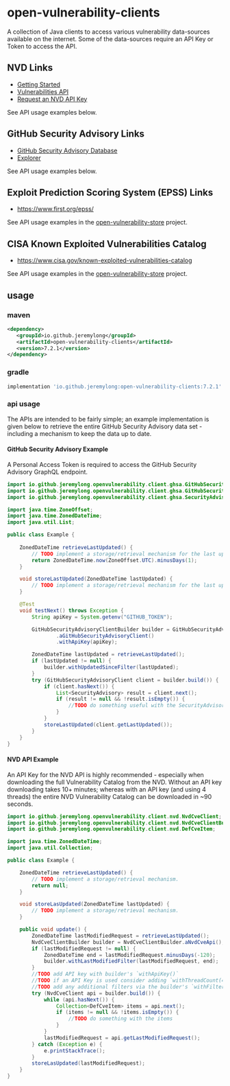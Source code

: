 # open-vulnerability-clients

A collection of Java clients to access various vulnerability data-sources available
on the internet. Some of the data-sources require an API Key or Token to access the
API.

## NVD Links

- [Getting Started](https://nvd.nist.gov/developers/start-here)
- [Vulnerabilities API](https://nvd.nist.gov/developers/vulnerabilities)
- [Request an NVD API Key](https://nvd.nist.gov/developers/request-an-api-key)

See API usage examples below.

## GitHub Security Advisory Links

- [GitHub Security Advisory Database](https://docs.github.com/en/enterprise-cloud@latest/code-security/security-advisories/global-security-advisories/browsing-security-advisories-in-the-github-advisory-database)
- [Explorer](https://docs.github.com/en/graphql/overview/explorer)

See API usage examples below.

## Exploit Prediction Scoring System (EPSS) Links

- https://www.first.org/epss/

See API usage examples in the [open-vulnerability-store](https://github.com/jeremylong/Open-Vulnerability-Project/blob/b446bd01e0f4d9bd3c12a22226fd6755d2d6170e/open-vulnerability-store/src/main/java/io/github/jeremylong/openvulnerability/VulnerabilityService.java#L112) project.

## CISA Known Exploited Vulnerabilities Catalog

- https://www.cisa.gov/known-exploited-vulnerabilities-catalog

See API usage examples in the [open-vulnerability-store](https://github.com/jeremylong/Open-Vulnerability-Project/blob/b446bd01e0f4d9bd3c12a22226fd6755d2d6170e/open-vulnerability-store/src/main/java/io/github/jeremylong/openvulnerability/VulnerabilityService.java#L143) project.

## usage

### maven

```xml
<dependency>
   <groupId>io.github.jeremylong</groupId>
   <artifactId>open-vulnerability-clients</artifactId>
   <version>7.2.1</version>
</dependency>
```

### gradle

```groovy
implementation 'io.github.jeremylong:open-vulnerability-clients:7.2.1'
```

### api usage

The APIs are intended to be fairly simple; an example implementation is given below to retrieve the entire GitHub Security Advisory data
set - including a mechanism to keep the data up to date.

#### GitHub Security Advisory Example

A Personal Access Token is required to access the GitHub Security Advisory GraphQL endpoint.

```java
import io.github.jeremylong.openvulnerability.client.ghsa.GitHubSecurityAdvisoryClient;
import io.github.jeremylong.openvulnerability.client.ghsa.GitHubSecurityAdvisoryClientBuilder;
import io.github.jeremylong.openvulnerability.client.ghsa.SecurityAdvisory;

import java.time.ZoneOffset;
import java.time.ZonedDateTime;
import java.util.List;

public class Example {
    
    ZonedDateTime retrieveLastUpdated() {
        // TODO implement a storage/retrieval mechanism for the last updated date.
        return ZonedDateTime.now(ZoneOffset.UTC).minusDays(1);
    }

    void storeLastUpdated(ZonedDateTime lastUpdated) {
        // TODO implement a storage/retrieval mechanism for the last update time.
    }

    @Test
    void testNext() throws Exception {
        String apiKey = System.getenv("GITHUB_TOKEN");

        GitHubSecurityAdvisoryClientBuilder builder = GitHubSecurityAdvisoryClientBuilder
                .aGitHubSecurityAdvisoryClient()
                .withApiKey(apiKey);

        ZonedDateTime lastUpdated = retrieveLastUpdated();
        if (lastUpdated != null) {
            builder.withUpdatedSinceFilter(lastUpdated);
        }
        try (GitHubSecurityAdvisoryClient client = builder.build()) {
            if (client.hasNext()) {
                List<SecurityAdvisory> result = client.next();
                if (result != null && !result.isEmpty()) {
                    //TODO do something useful with the SecurityAdvisories
                }
            }
            storeLastUpdated(client.getLastUpdated());
        }
    }
}
```

#### NVD API Example

An API Key for the NVD API is highly recommended - especially when downloading the  full Vulnerability Catalog from the
NVD. Without an API key downloading takes 10+ minutes; whereas with an API key (and using 4 threads) the entire NVD
Vulnerability Catalog can be downloaded in ~90 seconds.

```java
import io.github.jeremylong.openvulnerability.client.nvd.NvdCveClient;
import io.github.jeremylong.openvulnerability.client.nvd.NvdCveClientBuilder;
import io.github.jeremylong.openvulnerability.client.nvd.DefCveItem;

import java.time.ZonedDateTime;
import java.util.Collection;

public class Example {

    ZonedDateTime retrieveLastUpdated() {
        // TODO implement a storage/retrieval mechanism.
        return null;
    }

    void storeLasUpdated(ZonedDateTime lastUpdated) {
        // TODO implement a storage/retrieval mechanism.
    }

    public void update() {
        ZonedDateTime lastModifiedRequest = retrieveLastUpdated();
        NvdCveClientBuilder builder = NvdCveClientBuilder.aNvdCveApi();
        if (lastModifiedRequest != null) {
            ZonedDateTime end = lastModifiedRequest.minusDays(-120);
            builder.withLastModifiedFilter(lastModifiedRequest, end);
        }
        //TODO add API key with builder's `withApiKey()`
        //TODO if an API Key is used consider adding `withThreadCount(4)`
        //TODO add any additional filters via the builder's `withFilter()`
        try (NvdCveClient api = builder.build()) {
            while (api.hasNext()) {
                Collection<DefCveItem> items = api.next();
                if (items != null && !items.isEmpty()) {
                    //TODO do something with the items
                }
            }
            lastModifiedRequest = api.getLastModifiedRequest();
        } catch (Exception e) {
            e.printStackTrace();
        }
        storeLasUpdated(lastModifiedRequest);
    }
}
```

